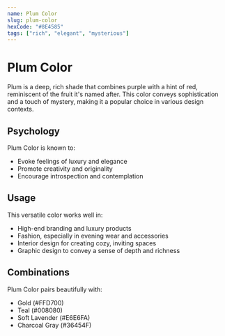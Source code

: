 ```yaml
---
name: Plum Color
slug: plum-color
hexCode: "#8E4585"
tags: ["rich", "elegant", "mysterious"]
---
```


# Plum Color

Plum is a deep, rich shade that combines purple with a hint of red, reminiscent of the fruit it's named after. This color conveys sophistication and a touch of mystery, making it a popular choice in various design contexts.

## Psychology

Plum Color is known to:
- Evoke feelings of luxury and elegance
- Promote creativity and originality
- Encourage introspection and contemplation

## Usage

This versatile color works well in:
- High-end branding and luxury products
- Fashion, especially in evening wear and accessories
- Interior design for creating cozy, inviting spaces
- Graphic design to convey a sense of depth and richness

## Combinations

Plum Color pairs beautifully with:
- Gold (#FFD700)
- Teal (#008080)
- Soft Lavender (#E6E6FA)
- Charcoal Gray (#36454F)